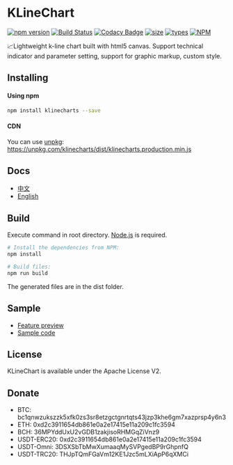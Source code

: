 # KLineChart
[![npm version](https://badgen.net/npm/v/klinecharts)](https://www.npmjs.com/package/klinecharts)
[![Build Status](https://travis-ci.org/liihuu/klineweb.svg?branch=master)](https://travis-ci.org/liihuu/klineweb)
[![Codacy Badge](https://api.codacy.com/project/badge/Grade/8cc3d651f78143bf8232cb4f7bfac7c2)](https://www.codacy.com/app/liihuu/klineweb?utm_source=github.com&amp;utm_medium=referral&amp;utm_content=liihuu/klineweb&amp;utm_campaign=Badge_Grade)
[![size](https://badgen.net/bundlephobia/minzip/klinecharts@latest)](https://bundlephobia.com/result?p=klinecharts@latest)
[![types](https://badgen.net/npm/types/klinecharts)](types/index.d.ts)
[![NPM](https://badgen.net/github/license/liihuu/KLineChart)](LICENSE)

📈Lightweight k-line chart built with html5 canvas. Support technical indicator and parameter setting, support for graphic markup, custom style.

## Installing
#### Using npm
```bash
npm install klinecharts --save
```
#### CDN
You can use [unpkg](https://unpkg.com):
https://unpkg.com/klinecharts/dist/klinecharts.production.min.js

## Docs
+ [中文](./docs/zh-CN/README.md)
+ [English](./docs/en/README.md)

## Build
Execute command in root directory. [Node.js](https://nodejs.org) is required.
```bash
# Install the dependencies from NPM:
npm install

# Build files:
npm run build
```
The generated files are in the dist folder.


## Sample
+ [Feature preview](https://liihuu.github.io/KLineChart/)
+ [Sample code](https://github.com/liihuu/KLineChartSample)

## License
KLineChart is available under the Apache License V2.

## Donate
+ BTC: bc1qnwzukszzk5xfk0zs3sr8etzgctgnrtqts43jzp3khe6gm7xazprsp4y6n3
+ ETH: 0xd2c3911654db861e0a2e17415e11a209c1fc3594
+ BCH: 36MPYddUxU2vGDB1zakjisoRHMGqZiVnz9
+ USDT-ERC20: 0xd2c3911654db861e0a2e17415e11a209c1fc3594
+ USDT-Omni: 3DSXSbTbMwXumaaqMySVPgedBP9rGhpnfQ
+ USDT-TRC20: THJpTQmFGaVm12KE1Jzc5mLXiApP6qXMCi
